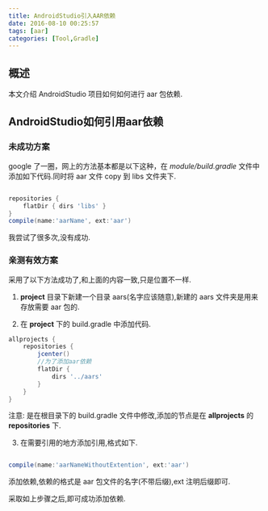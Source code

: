 ```yaml
---
title: AndroidStudio引入AAR依赖
date: 2016-08-10 00:25:57
tags: [aar]
categories: [Tool,Gradle]
---
```

## 概述

本文介绍 AndroidStudio 项目如何如何进行 aar 包依赖.

<!-- more -->

## AndroidStudio如何引用aar依赖

### 未成功方案

google 了一圈，网上的方法基本都是以下这种，在 *module/build.gradle* 文件中添加如下代码.同时将 aar 文件 copy 到 libs 文件夹下.

```groovy

repositories {
    flatDir { dirs 'libs' }
}
compile(name:'aarName', ext:'aar')

```

我尝试了很多次,没有成功.

### 亲测有效方案

采用了以下方法成功了,和上面的内容一致,只是位置不一样.

1. **project** 目录下新建一个目录 aars(名字应该随意),新建的 aars 文件夹是用来存放需要 aar 包的.

2. 在 **project** 下的 build.gradle 中添加代码.

```groovy
allprojects {
    repositories {
        jcenter()
        //为了添加aar依赖
        flatDir {
            dirs '../aars'
        }
    }
}
```
注意: 是在根目录下的 build.gradle 文件中修改,添加的节点是在 **allprojects** 的 **repositories** 下.

3. 在需要引用的地方添加引用,格式如下.

```groovy

compile(name:'aarNameWithoutExtention', ext:'aar')

```
添加依赖,依赖的格式是 aar 包文件的名字(不带后缀),ext 注明后缀即可.


采取如上步骤之后,即可成功添加依赖.


